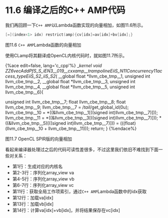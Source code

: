 # 11.6 编译之后的C++ AMP代码

我们再回顾一下`C++ AMP`以Lambda函数实现的向量相加，如图11.6所示。

```c++
[=](index<1> idx) restrict(amp){cv[idx]=av[idx]+bv[idx];}
```

图11.6 `C++ AMP`Lambda函数的向量相加

使用CLamp将其翻译成OpenCL内核代码时，就如图11.7所示。

{%ace edit=false, lang='c_cpp'%}
__kernel void
ZZ6vecAddPfS_S_iEN3__019__cxxamp__trampolineEiiS_N11Concurrency11access_typeEiiS_S2_iiS_S2_(
  __global float *llvm_cbe_tmp__1,
  unsigned int llvm_cbe_tmp__2,
  __global float *llvm_cbe_tmp__3,
  unsigned int llvm_cbe_tmp__4,
  __global float *llvm_cbe_tmp__5,
  unsigned int llvm_cbe_tmp__6){

  unsigned int llvm_cbe_tmp__7;
  float llvm_cbe_tmp__8;
  float llvm_cbe_tmp__9;
  llvm_cbe_tmp__7 = /*tail*/get_global_id(0u);
  llvm_cbe_tmp__10 = *((&llvm_cbe_tmp__1[((signed int)llvm_cbe_tmp__7)]));
  llvm_cbe_tmp__11 = *((&llvm_cbe_tmp__3[((signed int)llvm_cbe_tmp__7)]));
  *((&llvm_cbe_tmp__5)[((signed int)llvm_cbe_tmp__7)])) = (((float)(llvm_cbe_tmp__10 + llvm_cbe_tmp__11)));
  return;
}
{%endace%}

图11.7 OpenCL SPIR版的向量相加

看起来编译器处理过之后的代码可读性差很多，不过这里我们依旧不难找到下面一些对关系：

- 第1行：生成对应的内核名
- 第2-3行：序列化array_view va
- 第4-5行：序列化array_view vb
- 第6-7行：序列化array_view vc
- 第11行：获取全局工作项索引，通过`C++ AMP`Lambda函数中的idx获取
- 第12行：加载va[idx]
- 第13行：加载vb[idx]
- 第14行：计算va[idx]+vb[idx]，并将结果保存在vc[idx]




